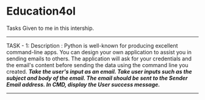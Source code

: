# Education4ol
Tasks Given to me in this intership.

-----------------------------------------------------------------------------------------------------------
TASK - 1:
Description : Python is well-known for producing excellent command-line apps. You can design your own application to assist you in sending emails to others. The application will ask for your credentials and the email's content before sending the data using the command line you created.
      ***Take the user's input as an email.
      Take user inputs such as the subject and body of the email.
      The email should be sent to the Sender Email address.
      In CMD, display the User success message.***
      
-----------------------------------------------------------------------------------------------------------
